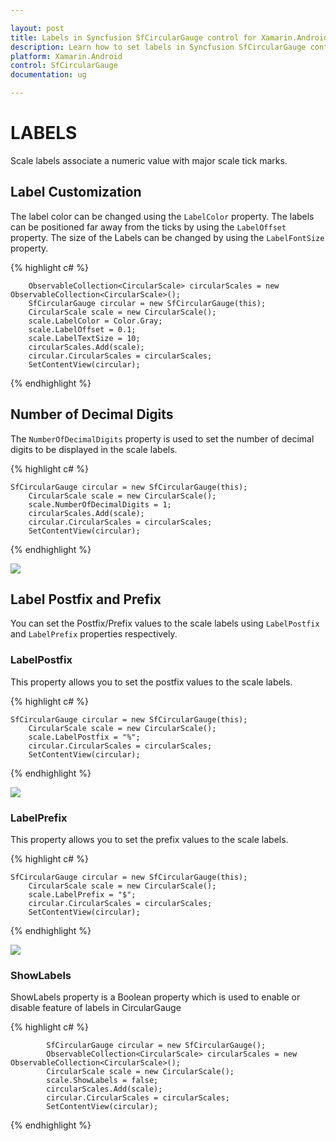 ```yaml
---

layout: post
title: Labels in Syncfusion SfCircularGauge control for Xamarin.Android 
description: Learn how to set labels in Syncfusion SfCircularGauge control
platform: Xamarin.Android
control: SfCircularGauge
documentation: ug

---
```


# LABELS

Scale labels associate a numeric value with major scale tick marks.

## Label Customization

The label color can be changed using the `LabelColor` property. The labels can be positioned far away from the ticks by using the `LabelOffset` property. The size of the Labels can be changed by using the `LabelFontSize` property.

{% highlight c# %}

        ObservableCollection<CircularScale> circularScales = new ObservableCollection<CircularScale>();
        SfCircularGauge circular = new SfCircularGauge(this);
        CircularScale scale = new CircularScale();
        scale.LabelColor = Color.Gray;
        scale.LabelOffset = 0.1;
        scale.LabelTextSize = 10;
        circularScales.Add(scale);
        circular.CircularScales = circularScales;
        SetContentView(circular);

{% endhighlight %}

## Number of Decimal Digits

The `NumberOfDecimalDigits` property is used to set the number of decimal digits to be displayed in the scale labels.


{% highlight c# %}

    SfCircularGauge circular = new SfCircularGauge(this);
        CircularScale scale = new CircularScale();
        scale.NumberOfDecimalDigits = 1;
        circularScales.Add(scale);  
        circular.CircularScales = circularScales;
        SetContentView(circular);

{% endhighlight %}

![](labels_images/labels_img1.png)

## Label Postfix and Prefix

You can set the Postfix/Prefix values to the scale labels using `LabelPostfix` and `LabelPrefix` properties respectively.

### LabelPostfix 

This property allows you to set the postfix values to the scale labels.

{% highlight c# %}

    SfCircularGauge circular = new SfCircularGauge(this);
        CircularScale scale = new CircularScale();
        scale.LabelPostfix = "%";
        circular.CircularScales = circularScales;
        SetContentView(circular);

{% endhighlight %}

![](labels_images/labels_img2.png)

### LabelPrefix 

This property allows you to set the prefix values to the scale labels.

{% highlight c# %}

    SfCircularGauge circular = new SfCircularGauge(this);
        CircularScale scale = new CircularScale();
        scale.LabelPrefix = "$";
        circular.CircularScales = circularScales;
        SetContentView(circular);

{% endhighlight %}

![](labels_images/labels_img3.png)

### ShowLabels

ShowLabels property is a Boolean property which is used to enable or disable feature of labels in CircularGauge

{% highlight c# %}

            SfCircularGauge circular = new SfCircularGauge();    
            ObservableCollection<CircularScale> circularScales = new ObservableCollection<CircularScale>();   
            CircularScale scale = new CircularScale();     
            scale.ShowLabels = false;
            circularScales.Add(scale);
            circular.CircularScales = circularScales;
            SetContentView(circular);
   
    
{% endhighlight %}

